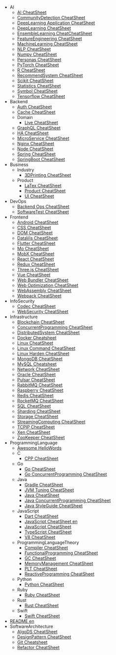   - AI
    - [AI CheatSheet](/AI/AI-CheatSheet.md)
    - [CommunityDetection CheatSheet](/AI/CommunityDetection-CheatSheet.md)
    - [DeepLearning Application CheatSheet](/AI/DeepLearning-Application-CheatSheet.md)
    - [DeepLearning CheatSheet](/AI/DeepLearning-CheatSheet.md)
    - [EnsembleLearning CheatCheatSheet](/AI/EnsembleLearning-CheatCheatSheet.md)
    - [FeatureEngineering CheatSheet](/AI/FeatureEngineering-CheatSheet.md)
    - [MachineLearning CheatSheet](/AI/MachineLearning-CheatSheet.md)
    - [NLP CheatSheet](/AI/NLP-CheatSheet.md)
    - [Numpy CheatSheet](/AI/Numpy-CheatSheet.md)
    - [Personas CheatSheet](/AI/Personas-CheatSheet.md)
    - [PyTorch CheatSheet](/AI/PyTorch-CheatSheet.md)
    - [R CheatSheet](/AI/R-CheatSheet.md)
    - [RecommendSystem CheatSheet](/AI/RecommendSystem-CheatSheet.md)
    - [Scikit CheatSheet](/AI/Scikit-CheatSheet.md)
    - [Statistics CheatSheet](/AI/Statistics-CheatSheet.md)
    - [Symbol CheatSheet](/AI/Symbol-CheatSheet.md)
    - [Tensorflow CheatSheet](/AI/Tensorflow-CheatSheet.md)
  - Backend
    - [Auth CheatSheet](/Backend/Auth-CheatSheet.md)
    - [Cache CheatSheet](/Backend/Cache-CheatSheet.md)
    - Domain
      - [Live CheatSheet](/Backend/Domain/Live-CheatSheet.md)
    - [GraphQL CheatSheet](/Backend/GraphQL-CheatSheet.md)
    - [HA CheatSheet](/Backend/HA-CheatSheet.md)
    - [MicroService CheatSheet](/Backend/MicroService-CheatSheet.md)
    - [Nginx CheatSheet](/Backend/Nginx-CheatSheet.md)
    - [Node CheatSheet](/Backend/Node-CheatSheet.md)
    - [Spring CheatSheet](/Backend/Spring-CheatSheet.md)
    - [SpringBoot CheatSheet](/Backend/SpringBoot-CheatSheet.md)
  - Business
    - Industry
      - [3DPrinting CheatSheet](/Business/Industry/3DPrinting-CheatSheet.md)
    - Product
      - [LaTex CheatSheet](/Business/Product/LaTex-CheatSheet.md)
      - [Product CheatSheet](/Business/Product/Product-CheatSheet.md)
      - [UI CheatSheet](/Business/Product/UI-CheatSheet.md)
  - DevOps
    - [Backend Ops CheatSheet](/DevOps/Backend-Ops-CheatSheet.md)
    - [SoftwareTest CheatSheet](/DevOps/SoftwareTest-CheatSheet.md)
  - Frontend
    - [Android CheatSheet](/Frontend/Android-CheatSheet.md)
    - [CSS CheatSheet](/Frontend/CSS-CheatSheet.md)
    - [DOM CheatSheet](/Frontend/DOM-CheatSheet.md)
    - [DataVis CheatSheet](/Frontend/DataVis-CheatSheet.md)
    - [Flutter CheatSheet](/Frontend/Flutter-CheatSheet.md)
    - [Mo CheatSheet](/Frontend/Mo-CheatSheet.md)
    - [MobX CheatSheet](/Frontend/MobX-CheatSheet.md)
    - [React CheatSheet](/Frontend/React-CheatSheet.md)
    - [Redux CheatSheet](/Frontend/Redux-CheatSheet.md)
    - [Three.js CheatSheet](/Frontend/Three.js-CheatSheet.md)
    - [Vue CheatSheet](/Frontend/Vue-CheatSheet.md)
    - [Web Bundler CheatSheet](/Frontend/Web-Bundler-CheatSheet.md)
    - [Web Optimization CheatSheet](/Frontend/Web-Optimization-CheatSheet.md)
    - [WebAssembly CheatSheet](/Frontend/WebAssembly-CheatSheet.md)
    - [Webpack CheatSheet](/Frontend/Webpack-CheatSheet.md)
  - InfoSecurity
    - [Codec CheatSheet](/InfoSecurity/Codec-CheatSheet.md)
    - [WebSecurity CheatSheet](/InfoSecurity/WebSecurity-CheatSheet.md)
  - Infrastructure
    - [Blockchain CheatSheet](/Infrastructure/Blockchain-CheatSheet.md)
    - [ConcurrentProgramming CheatSheet](/Infrastructure/ConcurrentProgramming-CheatSheet.md)
    - [DistributedSystem CheatSheet](/Infrastructure/DistributedSystem-CheatSheet.md)
    - [Docker Cheatsheet](/Infrastructure/Docker-Cheatsheet.md)
    - [Linux CheatSheet](/Infrastructure/Linux-CheatSheet.md)
    - [Linux Command CheatSheet](/Infrastructure/Linux-Command-CheatSheet.md)
    - [Linux Harden CheatSheet](/Infrastructure/Linux-Harden-CheatSheet.md)
    - [MongoDB CheatSheet](/Infrastructure/MongoDB-CheatSheet.md)
    - [MySQL Cheatsheet](/Infrastructure/MySQL-Cheatsheet.md)
    - [Network CheatSheet](/Infrastructure/Network-CheatSheet.md)
    - [Oracle CheatSheet](/Infrastructure/Oracle-CheatSheet.md)
    - [Pulsar CheatSheet](/Infrastructure/Pulsar-CheatSheet.md)
    - [RabbitMQ CheatSheet](/Infrastructure/RabbitMQ-CheatSheet.md)
    - [Raspberry CheatSheet](/Infrastructure/Raspberry-CheatSheet.md)
    - [Redis CheatSheet](/Infrastructure/Redis-CheatSheet.md)
    - [RocketMQ CheatSheet](/Infrastructure/RocketMQ-CheatSheet.md)
    - [SQL CheatSheet](/Infrastructure/SQL-CheatSheet.md)
    - [Sharding CheatSheet](/Infrastructure/Sharding-CheatSheet.md)
    - [Storage CheatSheet](/Infrastructure/Storage-CheatSheet.md)
    - [StreamingComputing CheatSheet](/Infrastructure/StreamingComputing-CheatSheet.md)
    - [TCPIP CheatSheet](/Infrastructure/TCPIP-CheatSheet.md)
    - [Xen CheatSheet](/Infrastructure/Xen-CheatSheet.md)
    - [ZooKeeper CheatSheet](/Infrastructure/ZooKeeper-CheatSheet.md)
  - ProgrammingLanguage
    - [Awesome HelloWords](/ProgrammingLanguage/Awesome-HelloWords.md)
    - C
      - [CPP CheatSheet](/ProgrammingLanguage/C/CPP-CheatSheet.md)
    - Go
      - [Go CheatSheet](/ProgrammingLanguage/Go/Go-CheatSheet.md)
      - [Go ConcurrentProgramming CheatSheet](/ProgrammingLanguage/Go/Go-ConcurrentProgramming-CheatSheet.md)
    - Java
      - [Gradle CheatSheet](/ProgrammingLanguage/Java/Gradle-CheatSheet.md)
      - [JVM Tuning CheatSheet](/ProgrammingLanguage/Java/JVM-Tuning-CheatSheet.md)
      - [Java CheatSheet](/ProgrammingLanguage/Java/Java-CheatSheet.md)
      - [Java ConcurrentProgramming CheatSheet](/ProgrammingLanguage/Java/Java-ConcurrentProgramming-CheatSheet.md)
      - [Java StyleGuide CheatSheet](/ProgrammingLanguage/Java/Java-StyleGuide-CheatSheet.md)
    - JavaScript
      - [Dart CheatSheet](/ProgrammingLanguage/JavaScript/Dart-CheatSheet.md)
      - [JavaScript CheatSheet en](/ProgrammingLanguage/JavaScript/JavaScript-CheatSheet-en.md)
      - [JavaScript CheatSheet](/ProgrammingLanguage/JavaScript/JavaScript-CheatSheet.md)
      - [TypeScript CheatSheet](/ProgrammingLanguage/JavaScript/TypeScript-CheatSheet.md)
      - [V8 CheatSheet](/ProgrammingLanguage/JavaScript/V8-CheatSheet.md)
    - ProgrammingLanguageTheory
      - [Compiler CheatSheet](/ProgrammingLanguage/ProgrammingLanguageTheory/Compiler-CheatSheet.md)
      - [FunctionalProgramming CheatSheet](/ProgrammingLanguage/ProgrammingLanguageTheory/FunctionalProgramming-CheatSheet.md)
      - [GC CheatSheet](/ProgrammingLanguage/ProgrammingLanguageTheory/GC-CheatSheet.md)
      - [MemoryManagement CheatSheet](/ProgrammingLanguage/ProgrammingLanguageTheory/MemoryManagement-CheatSheet.md)
      - [PLT CheatSheet](/ProgrammingLanguage/ProgrammingLanguageTheory/PLT-CheatSheet.md)
      - [ReactiveProgramming CheatSheet](/ProgrammingLanguage/ProgrammingLanguageTheory/ReactiveProgramming-CheatSheet.md)
    - Python
      - [Python CheatSheet](/ProgrammingLanguage/Python/Python-CheatSheet.md)
    - Ruby
      - [Ruby CheatSheet](/ProgrammingLanguage/Ruby/Ruby-CheatSheet.md)
    - Rust
      - [Rust CheatSheet](/ProgrammingLanguage/Rust/Rust-CheatSheet.md)
    - Swift
      - [Swift CheatSheet](/ProgrammingLanguage/Swift/Swift-CheatSheet.md)
  - [README en](/README-en.md)
  - SoftwareArchitecture
    - [AlgoDS CheatSheet](/SoftwareArchitecture/AlgoDS-CheatSheet.md)
    - [DesignPattern CheatSheet](/SoftwareArchitecture/DesignPattern-CheatSheet.md)
    - [Git Cheatsheet](/SoftwareArchitecture/Git-Cheatsheet.md)
    - [Refactor CheatSheet](/SoftwareArchitecture/Refactor-CheatSheet.md)